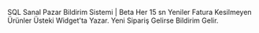 SQL Sanal Pazar Bildirim Sistemi | Beta
Her 15 sn Yeniler Fatura Kesilmeyen Ürünler Üsteki Widget'ta Yazar.
Yeni Sipariş Gelirse Bildirim Gelir.
